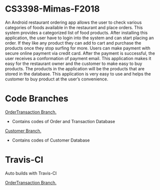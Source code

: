 # CS3398-Mimas-F2018
An Android restaurant ordering app allows the user to check various categories of foods available in the restaurant and place orders. This system provides a categorized list of food products. After installing this application, the user have to login into the system and can start placing an order. If they like any product they can add to cart and purchase the products once they stop surfing for more. Users can make payment with secure online payment via credit card. After the payment is successful, the user receives a conformation of payment email. This application makes it easy for the restaurant owner and the customer to make easy to buy products. The products in the application will be the products that are stored in the database. This application is very easy to use and helps the customer to buy product at the user’s convenience.

# Code Branches
<a href="https://github.com/CS3398-Mimas-Mimes/CS3398-Mimas-F2018/tree/orderTransaction">OrderTransaction Branch.</a><br>    
- Contains codes of Order and Transaction Database

<a href="https://github.com/CS3398-Mimas-Mimes/CS3398-Mimas-F2018/tree/master/BackEnd/customer">Customer Branch.</a><br>    
- Contains codes of Customer Database

# Travis-CI
Auto builds with Travis-CI

<a href="https://travis-ci.com/CS3398-Mimas-Mimes/CS3398-Mimas-F2018/builds/86799670">OrderTransaction Branch.</a><br>
